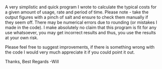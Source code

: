 A very simplistic and quick program I wrote to calculate the typical costs for a given amount of usage, rate and period of time.
Please note - take the output figures with a pinch of salt and ensure to check them manually if they seem off.
There may be numerical errors due to rounding (or mistakes I made in the code).
I make absolutely no claim that this program is fit for any use whatsoever, you may get incorrect results and thus, you use the results at your own risk.

Please feel free to suggest improvements, if there is something wrong with the code I would very much appreciate it if you could point it out.

Thanks, Best Regards
-Will